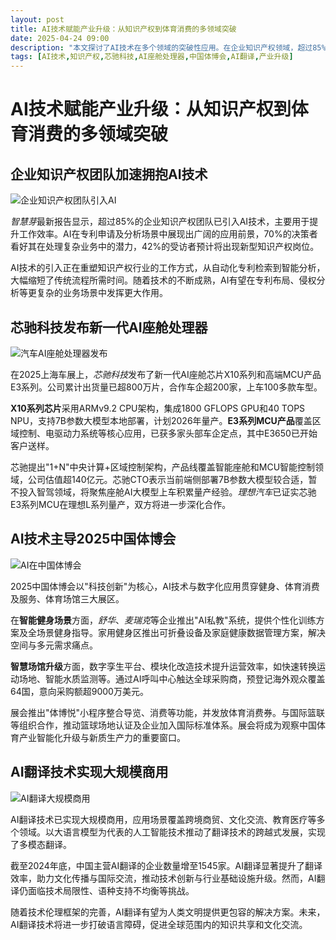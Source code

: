 ```yaml
---
layout: post
title: AI技术赋能产业升级：从知识产权到体育消费的多领域突破
date: 2025-04-24 09:00
description: "本文探讨了AI技术在多个领域的突破性应用。在企业知识产权领域，超过85%的团队已引入AI技术，显著提升工作效率。芯驰科技发布了新一代AI座舱处理器X10系列和高端MCU产品E3系列，计划2026年量产。2025中国体博会展示了AI在健身、体育消费及服务、体育场馆的应用，如AI私教系统和智慧场馆升级。此外，AI翻译技术已实现大规模商用，覆盖跨境商贸、文化交流等多个领域，但仍面临技术局限性和语种支持不均衡等挑战。"
tags: [AI技术,知识产权,芯驰科技,AI座舱处理器,中国体博会,AI翻译,产业升级]
---
```


# AI技术赋能产业升级：从知识产权到体育消费的多领域突破

## 企业知识产权团队加速拥抱AI技术

![企业知识产权团队引入AI](https://s.coze.cn/t/Yszbs6EOroQ/ "企业知识产权团队引入AI")

*智慧芽*最新报告显示，超过85%的企业知识产权团队已引入AI技术，主要用于提升工作效率。AI在专利申请及分析场景中展现出广阔的应用前景，70%的决策者看好其在处理复杂业务中的潜力，42%的受访者预计将出现新型知识产权岗位。

AI技术的引入正在重塑知识产权行业的工作方式，从自动化专利检索到智能分析，大幅缩短了传统流程所需时间。随着技术的不断成熟，AI有望在专利布局、侵权分析等更复杂的业务场景中发挥更大作用。

## 芯驰科技发布新一代AI座舱处理器

![汽车AI座舱处理器发布](https://s.coze.cn/t/Xi37nnAIsS4/ "汽车AI座舱处理器发布")

在2025上海车展上，*芯驰科技*发布了新一代AI座舱芯片X10系列和高端MCU产品E3系列。公司累计出货量已超800万片，合作车企超200家，上车100多款车型。

**X10系列芯片**采用ARMv9.2 CPU架构，集成1800 GFLOPS GPU和40 TOPS NPU，支持7B参数大模型本地部署，计划2026年量产。**E3系列MCU产品**覆盖区域控制、电驱动力系统等核心应用，已获多家头部车企定点，其中E3650已开始客户送样。

芯驰提出"1+N"中央计算+区域控制架构，产品线覆盖智能座舱和MCU智能控制领域，公司估值超140亿元。芯驰CTO表示当前端侧部署7B参数大模型较合适，暂不投入智驾领域，将聚焦座舱AI大模型上车积累量产经验。*理想汽车*已证实芯驰E3系列MCU在理想L系列量产，双方将进一步深化合作。

## AI技术主导2025中国体博会

![AI在中国体博会](https://s.coze.cn/t/UwhwfZzHL3g/ "AI在中国体博会")

2025中国体博会以"科技创新"为核心，AI技术与数字化应用贯穿健身、体育消费及服务、体育场馆三大展区。

在**智能健身场景**方面，*舒华*、*麦瑞克*等企业推出"AI私教"系统，提供个性化训练方案及全场景健身指导。家用健身区推出可折叠设备及家庭健康数据管理方案，解决空间与多元需求痛点。

**智慧场馆升级**方面，数字孪生平台、模块化改造技术提升运营效率，如快速转换运动场地、智能水质监测等。通过AI呼叫中心触达全球采购商，预登记海外观众覆盖64国，意向采购额超9000万美元。

展会推出"体博悦"小程序整合导览、消费等功能，并发放体育消费券。与国际篮联等组织合作，推动篮球场地认证及企业加入国际标准体系。展会将成为观察中国体育产业智能化升级与新质生产力的重要窗口。

## AI翻译技术实现大规模商用

![AI翻译大规模商用](https://s.coze.cn/t/ke6rk7JdQOM/ "AI翻译大规模商用")

AI翻译技术已实现大规模商用，应用场景覆盖跨境商贸、文化交流、教育医疗等多个领域。以大语言模型为代表的人工智能技术推动了翻译技术的跨越式发展，实现了多模态翻译。

截至2024年底，中国主营AI翻译的企业数量增至1545家。AI翻译显著提升了翻译效率，助力文化传播与国际交流，推动技术创新与行业基础设施升级。然而，AI翻译仍面临技术局限性、语种支持不均衡等挑战。

随着技术伦理框架的完善，AI翻译有望为人类文明提供更包容的解决方案。未来，AI翻译技术将进一步打破语言障碍，促进全球范围内的知识共享和文化交流。

